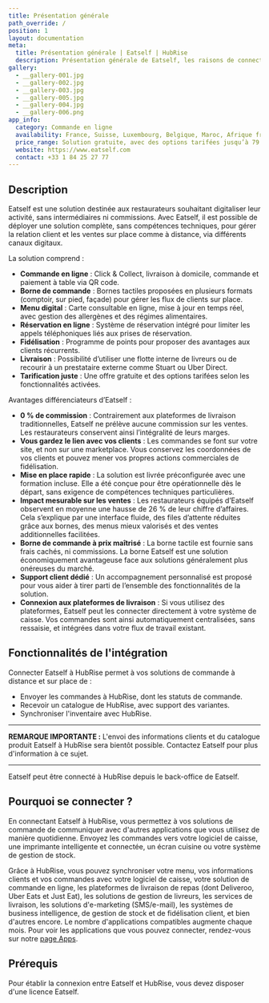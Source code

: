 ```yaml
---
title: Présentation générale
path_override: /
position: 1
layout: documentation
meta:
  title: Présentation générale | Eatself | HubRise
  description: Présentation générale de Eatself, les raisons de connecter Eastelf à HubRise et fonctionnalités de l'intégration avec HubRise. Synchronisez vos données.
gallery:
  - __gallery-001.jpg
  - __gallery-002.jpg
  - __gallery-003.jpg
  - __gallery-005.jpg
  - __gallery-004.jpg
  - __gallery-006.png
app_info:
  category: Commande en ligne
  availability: France, Suisse, Luxembourg, Belgique, Maroc, Afrique francophone
  price_range: Solution gratuite, avec des options tarifées jusqu’à 79 € par mois.
  website: https://www.eatself.com
  contact: +33 1 84 25 27 77
---
```


## Description

Eatself est une solution destinée aux restaurateurs souhaitant digitaliser leur activité, sans intermédiaires ni commissions. Avec Eatself, il est possible de déployer une solution complète, sans compétences techniques, pour gérer la relation client et les ventes sur place comme à distance, via différents canaux digitaux.

La solution comprend :
- **Commande en ligne** : Click & Collect, livraison à domicile, commande et paiement à table via QR code.
- **Borne de commande** : Bornes tactiles proposées en plusieurs formats (comptoir, sur pied, façade) pour gérer les flux de clients sur place.
- **Menu digital** : Carte consultable en ligne, mise à jour en temps réel, avec gestion des allergènes et des régimes alimentaires.
- **Réservation en ligne** : Système de réservation intégré pour limiter les appels téléphoniques liés aux prises de réservation.
- **Fidélisation** : Programme de points pour proposer des avantages aux clients récurrents.
- **Livraison** : Possibilité d’utiliser une flotte interne de livreurs ou de recourir à un prestataire externe comme Stuart ou Uber Direct.
- **Tarification juste** : Une offre gratuite et des options tarifées selon les fonctionnalités activées.

Avantages différenciateurs d’Eatself :
- **0 % de commission** : Contrairement aux plateformes de livraison traditionnelles, Eatself ne prélève aucune commission sur les ventes. Les restaurateurs conservent ainsi l’intégralité de leurs marges.
- **Vous gardez le lien avec vos clients** : Les commandes se font sur votre site, et non sur une marketplace. Vous conservez les coordonnées de vos clients et pouvez mener vos propres actions commerciales de fidélisation.
- **Mise en place rapide** : La solution est livrée préconfigurée avec une formation incluse. Elle a été conçue pour être opérationnelle dès le départ, sans exigence de compétences techniques particulières.
- **Impact mesurable sur les ventes** : Les restaurateurs équipés d’Eatself observent en moyenne une hausse de 26 % de leur chiffre d’affaires. Cela s’explique par une interface fluide, des files d’attente réduites grâce aux bornes, des menus mieux valorisés et des ventes additionnelles facilitées.
- **Borne de commande à prix maîtrisé** : La borne tactile est fournie sans frais cachés, ni commissions. La borne Eatself est une solution économiquement avantageuse face aux solutions généralement plus onéreuses du marché.
- **Support client dédié** : Un accompagnement personnalisé est proposé pour vous aider à tirer parti de l’ensemble des fonctionnalités de la solution.
- **Connexion aux plateformes de livraison** : Si vous utilisez des plateformes, Eatself peut les connecter directement à votre système de caisse. Vos commandes sont ainsi automatiquement centralisées, sans ressaisie, et intégrées dans votre flux de travail existant.

## Fonctionnalités de l'intégration

Connecter Eatself à HubRise permet à vos solutions de commande à distance et sur place de :

- Envoyer les commandes à HubRise, dont les statuts de commande.
- Recevoir un catalogue de HubRise, avec support des variantes.
- Synchroniser l'inventaire avec HubRise.

---

**REMARQUE IMPORTANTE :** L'envoi des informations clients et du catalogue produit Eatself à HubRise sera bientôt possible. Contactez Eatself pour plus d'information à ce sujet.

---

Eatself peut être connecté à HubRise depuis le back-office de Eatself.

## Pourquoi se connecter ?

En connectant Eatself à HubRise, vous permettez à vos solutions de commande de communiquer avec d'autres applications que vous utilisez de manière quotidienne. Envoyez les commandes vers votre logiciel de caisse, une imprimante intelligente et connectée, un écran cuisine ou votre système de gestion de stock.

Grâce à HubRise, vous pouvez synchroniser votre menu, vos informations clients et vos commandes avec votre logiciel de caisse, votre solution de commande en ligne, les plateformes de livraison de repas (dont Deliveroo, Uber Eats et Just Eat), les solutions de gestion de livreurs, les services de livraison, les solutions d'e-marketing (SMS/e-mail), les systèmes de business intelligence, de gestion de stock et de fidélisation client, et bien d'autres encore. Le nombre d'applications compatibles augmente chaque mois. Pour voir les applications que vous pouvez connecter, rendez-vous sur notre [page Apps](/apps).

## Prérequis

Pour établir la connexion entre Eatself et HubRise, vous devez disposer d'une licence Eatself.
